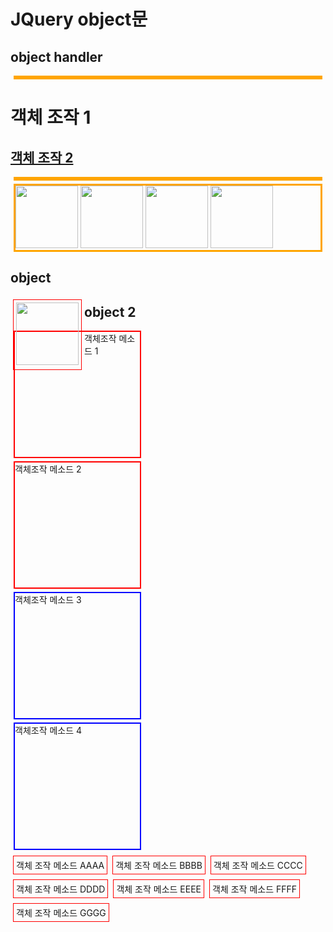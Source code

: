 # JQuery object문

## object handler



<script src="https://cdnjs.cloudflare.com/ajax/libs/jquery/3.6.0/jquery.min.js"></script>
<style>
	.c1{border:2px solid red; width:200px; height:200px;}
	.c2{border:2px solid blue; width:200px; height:200px;}
	.c3{border:2px solid green; width:200px; height:200px;}
	.c4{border:2px solid orange; width:200px; height:200px;}
</style>
<script>
	$(()=>{
		// html() : 특정객체에 html태그를 추가한다. => innerHTML
		var tag = "<a href=''>다음</a>을 클릭하시면 페이지가 이동합니다.";
		$('#result').html(tag);

		console.log( $('#result').html() );
		
		// text() : 특정객체에 문자를 추가한다.
		var tag2 = "<div>text()속성 연습중</div>"
		$("#result").text(tag2);
		
		console.log( $('a').text());
		
		$('h2').children('a').attr('href','https://www.nate.com');
		//속성지우기
		$('a').removeAttr('href');
		$('h1').removeAttr('id');
		
		//클래스 handler
		// style시트의 클래스 조작하는 방법이다.
		// addClass() : 클래스추가
		$('#list>img').addClass('c1');
		$('#list>img').addClass('c2');
		
		// removeClass() : 클래스 삭제
		$("#list>img").removeClass('c2');
		
		// 짝수번째 : c3, 홀수번째 : c4
		$("#list>img:even").addClass('c3');
		$('#list>img:odd').addClass('c4');
		
		// toggleClass() : 클래스 있으면 지우고 없으면 추가 
		$('#list>img').toggleClass('c3');
		
		// hasClass() : 클래스가 존재하는지 유무 확인 (true, false)
		var h = $("#list>img:first").hasClass('c1');
		console.log(h)
		$('h1').html(h+"");
		
		// val() : 폼의 value를 구하거나 셋팅한다.
		// html(), text(), attr(), prop()
		
	});
</script>
</head>
<body>

<div></div>
<h1 id="obj1">객체 조작 1</h1>
<h2><a href="">객체 조작 2</a></h2>
<div id="result"></div>
<div id="list">
	<img src="../img/01.jfif"/>
	<img src="../img/02.jfif"/>
	<img src="../img/03.jfif"/>
	<img src="../img/04.jfif"/>
</div>
</body>



## object



<style>
	ul,li{margin:0; padding:0;}
	img{width:100px; height:100px;}
	li{list-style-type:none; float:left; border:1px solid red; margin:4px; padding:4px;}
</style>
<script>
	$(()=>{
		// before() : 선택자 이전에 객체를 추가
		$("#i").before("<li><img src='../img/04.jfif'/></li>");
		// insertBefore() : 선택자 이전에 객체를 추가
		// 내용           선택자
		$("<li><img src='../img/02.jfif'/></li>").insertBefore("#i");
		//after() : 선택자 다음에 객체를 추가
		$("#i").after("<li><img src='../img/01.jfif'/></li>");
		//insertAfter() : 선택자 다음에 객체를 추가
		$("<li id='copy'><img src='../img/02.jpg'/></li>").insertAfter("#i");
		// append() : 선택자의 내용중에 제일 마지막에
		$('ul').append("<li><img src='../img/son.jfif'/></li>");
		// appendTo() : 제일마지막에  내용, 선택자
		$("<li><img src='../img/04.jpg'/></li>").appendTo('ul');

		// html()  $('ul').html("<li><img src='../img/02.jpg'/></li>")
		// prepend(), prependTo() : 선택한 요소내에 제일 처음에 추가
		$("ul").prepend("<li><img src='../img/jeju_map.jpg'/></li>");
		$("<li><img src='../img/05.jpg'/></li>").prependTo('ul');
		
		//clone() : 요소 복사하기 -> 사용은 한번만 할 수 있다.
		var element = $("#copy").clone();
		element.attr("id",'copy2');
		$('ul').prepend(element);
		
		// empty() : 선택자의 내용을 지우기
		$("#copy").empty();
		
		// remove() : 선택자와 내용을 지우기
		$("li:first").remove();
		
		//replaceAll(), replaceWith() : 선택자를 다른 객체로 치환
		//$("<h1>replaceAll</h1>").replaceAll("#copy");
		//$("#i").replaceWith("<h1>ReplaceWith</h1>");
		setInterval('imgMove()', 1000);
	});
	
	function imgMove(){
		$("li:first").appendTo("ul")
	}
</script>
</head>
<body>
<ul>
	<li id="i"><img src="../img/03.jfif"/></li>
</ul>
</body>

## object 2

<script src="https://cdnjs.cloudflare.com/ajax/libs/jquery/3.6.0/jquery.min.js"></script>
<style>
	div{border:3px solid orange; margin:5px;}
</style>
<script>
	$(function(){
		//객체 감싸기
		// wrap() : 선택자를 특정태그로 각각 감싼다.
		$(".c1").wrap("<h1/>");// .c1 = 클래스 c1

		// wrapAll() : 선택자를 한번에 감싼다.
		$(".c2").wrapAll("<div/>")
		
		// wrapInner() : 선택자의 안쪽을 특정태그로 묶는다.
		$(".c2").wrapInner("<b/>");
		
		// unwrap() : 선택자의 부모를 지운다.
		$('.c2').unwrap();
		
		// each() : 여러개의 객체를 순차적으로 적용(반복처리) 
		//				idx=0,1,2,3,4,5,6  obj= li,li,li,li...
		$("#list>li").each(function(idx, obj){
			$(obj).html("<li>each() 함수를 이용한 반복실행...("+idx+")</li>");
		});
		
		//map() : 배열을 이용한 반복실행
		var arr=['달리기','걷기','마라톤','싸이클','스키','등산'];
		var tag = "<select>";
		
		//배열명.map(function(data, index){});
		arr.map(function(data, idx){
			tag += "<option>"+data+"("+idx+")</option>";
		});
		
		tag +="</select>";
		//$("body").prepend(tag);
		$("h1:fisrt").before(tag);
	});
</script>
</head>
<body>
<div class="c1">객체조작 메소드 1</div>
<div class="c1">객체조작 메소드 2</div>
<div class="c2">객체조작 메소드 3</div>
<div class="c2">객체조작 메소드 4</div>

<ul id="list">
	<li>객체 조작 메소드 AAAA</li>
	<li>객체 조작 메소드 BBBB</li>
	<li>객체 조작 메소드 CCCC</li>
	<li>객체 조작 메소드 DDDD</li>
	<li>객체 조작 메소드 EEEE</li>
	<li>객체 조작 메소드 FFFF</li>
	<li>객체 조작 메소드 GGGG</li>
</ul>
</body>